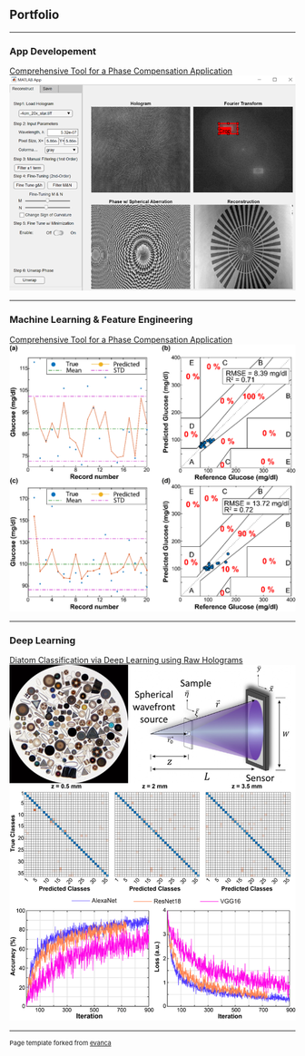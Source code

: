 ## Portfolio

---
### App Developement
[Comprehensive Tool for a Phase Compensation Application](notele_App_page.md)
<img src="images/noteleApp/Picture3.png?raw=true"/>

---
### Machine Learning & Feature Engineering
[Comprehensive Tool for a Phase Compensation Application](nicgm.md)
<img src="images/nicgm/Picture8.png?raw=true"/>

---
### Deep Learning

[Diatom Classification via Deep Learning using Raw Holograms](diatoms.md)
<img src="images/diatoms/Picture2.png?raw=true"/>

---
<p style="font-size:11px">Page template forked from <a href="https://github.com/evanca/quick-portfolio">evanca</a></p>
<!-- Remove above link if you don't want to attibute -->
